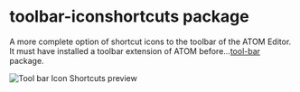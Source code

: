 # toolbar-iconshortcuts package

A more complete option of shortcut icons to the toolbar of the ATOM Editor.
It must have installed a toolbar extension of ATOM before...[tool-bar](https://atom.io/packages/tool-bar) package.

![Tool bar Icon Shortcuts preview](http://www.thiagolucio.com.br/images/toolbar-iconshortcuts.jpg)
